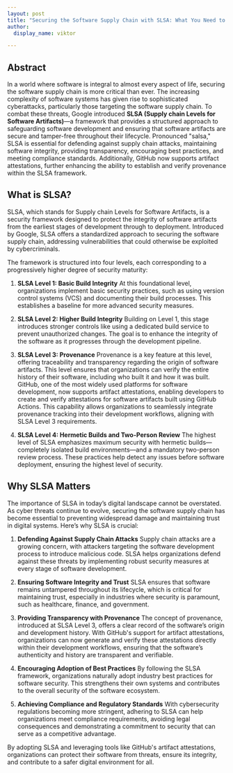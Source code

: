 ```yaml
---
layout: post
title: "Securing the Software Supply Chain with SLSA: What You Need to Know"
author:
  display_name: viktor

---
```


## Abstract
In a world where software is integral to almost every aspect of life, securing the software supply chain is more critical than ever. The increasing complexity of software systems has given rise to sophisticated cyberattacks, particularly those targeting the software supply chain. To combat these threats, Google introduced **SLSA (Supply chain Levels for Software Artifacts)**—a framework that provides a structured approach to safeguarding software development and ensuring that software artifacts are secure and tamper-free throughout their lifecycle. Pronounced "salsa," SLSA is essential for defending against supply chain attacks, maintaining software integrity, providing transparency, encouraging best practices, and meeting compliance standards. Additionally, GitHub now supports artifact attestations, further enhancing the ability to establish and verify provenance within the SLSA framework.

## What is SLSA?

SLSA, which stands for Supply chain Levels for Software Artifacts, is a security framework designed to protect the integrity of software artifacts from the earliest stages of development through to deployment. Introduced by Google, SLSA offers a standardized approach to securing the software supply chain, addressing vulnerabilities that could otherwise be exploited by cybercriminals.

The framework is structured into four levels, each corresponding to a progressively higher degree of security maturity:

1. **SLSA Level 1: Basic Build Integrity**
   At this foundational level, organizations implement basic security practices, such as using version control systems (VCS) and documenting their build processes. This establishes a baseline for more advanced security measures.

2. **SLSA Level 2: Higher Build Integrity**
   Building on Level 1, this stage introduces stronger controls like using a dedicated build service to prevent unauthorized changes. The goal is to enhance the integrity of the software as it progresses through the development pipeline.

3. **SLSA Level 3: Provenance**
   Provenance is a key feature at this level, offering traceability and transparency regarding the origin of software artifacts. This level ensures that organizations can verify the entire history of their software, including who built it and how it was built. GitHub, one of the most widely used platforms for software development, now supports artifact attestations, enabling developers to create and verify attestations for software artifacts built using GitHub Actions. This capability allows organizations to seamlessly integrate provenance tracking into their development workflows, aligning with SLSA Level 3 requirements.

4. **SLSA Level 4: Hermetic Builds and Two-Person Review**
   The highest level of SLSA emphasizes maximum security with hermetic builds—completely isolated build environments—and a mandatory two-person review process. These practices help detect any issues before software deployment, ensuring the highest level of security.

## Why SLSA Matters

The importance of SLSA in today’s digital landscape cannot be overstated. As cyber threats continue to evolve, securing the software supply chain has become essential to preventing widespread damage and maintaining trust in digital systems. Here’s why SLSA is crucial:


1. **Defending Against Supply Chain Attacks**
   Supply chain attacks are a growing concern, with attackers targeting the software development process to introduce malicious code. SLSA helps organizations defend against these threats by implementing robust security measures at every stage of software development.

2. **Ensuring Software Integrity and Trust**
   SLSA ensures that software remains untampered throughout its lifecycle, which is critical for maintaining trust, especially in industries where security is paramount, such as healthcare, finance, and government.

3. **Providing Transparency with Provenance**
   The concept of provenance, introduced at SLSA Level 3, offers a clear record of the software’s origin and development history. With GitHub's support for artifact attestations, organizations can now generate and verify these attestations directly within their development workflows, ensuring that the software’s authenticity and history are transparent and verifiable.

4. **Encouraging Adoption of Best Practices**
   By following the SLSA framework, organizations naturally adopt industry best practices for software security. This strengthens their own systems and contributes to the overall security of the software ecosystem.

5. **Achieving Compliance and Regulatory Standards**
   With cybersecurity regulations becoming more stringent, adhering to SLSA can help organizations meet compliance requirements, avoiding legal consequences and demonstrating a commitment to security that can serve as a competitive advantage.

By adopting SLSA and leveraging tools like GitHub's artifact attestations, organizations can protect their software from threats, ensure its integrity, and contribute to a safer digital environment for all.
